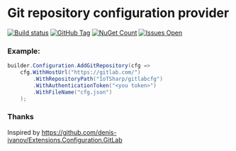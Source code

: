 # Git repository configuration provider
[![Build status](https://ci.appveyor.com/api/projects/status/egfxe7u2b23672j6?svg=true)](https://ci.appveyor.com/project/MaiKeBing/extensions-configuration-gitrepository)
[![GitHub Tag](https://img.shields.io/github/tag/IoTSharp/Extensions.Configuration.GitRepository.svg?style=flat-square)](https://github.com/IoTSharp/Extensions.Configuration.GitRepository/releases)
[![NuGet Count](https://img.shields.io/nuget/dt/Extensions.Configuration.GitRepository.svg?style=flat-square)](https://www.nuget.org/packages/Extensions.Configuration.GitRepository/)
[![Issues Open](https://img.shields.io/github/issues/IoTSharp/Extensions.Configuration.GitRepository.svg?style=flat-square)](https://github.com/IoTSharp/Extensions.Configuration.GitRepository/issues)

### Example:

```csharp
builder.Configuration.AddGitRepository(cfg =>
    cfg.WithHostUrl("https://gitlab.com/")
        .WithRepositoryPath("IoTSharp/gitlabcfg")
        .WithAuthenticationToken("<you token>")
        .WithFileName("cfg.json")
    );
```
### Thanks
Inspired by https://github.com/denis-ivanov/Extensions.Configuration.GitLab